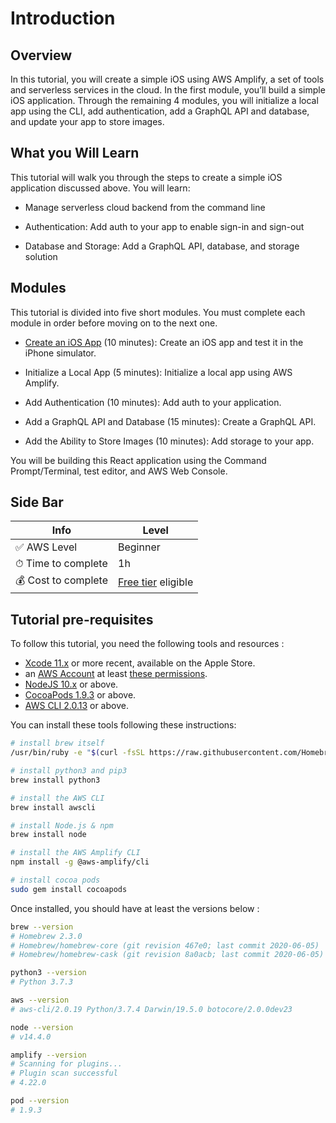 # Introduction

## Overview

In this tutorial, you will create a simple iOS using AWS Amplify, a set of tools and serverless services in the cloud. In the first module, you’ll build a simple iOS application. Through the remaining 4 modules, you will initialize a local app using the CLI, add authentication, add a GraphQL API and database, and update your app to store images.

## What you Will Learn

This tutorial will walk you through the steps to create a simple iOS application discussed above. You will learn:

- Manage serverless cloud backend from the command line
    
- Authentication: Add auth to your app to enable sign-in and sign-out
    
- Database and Storage: Add a GraphQL API, database, and storage solution

## Modules 

This tutorial is divided into five short modules. You must complete each module in order before moving on to the next one.

- [Create an iOS App](/02_create_ios_app.md) (10 minutes): Create an iOS app and test it in the iPhone simulator.

- Initialize a Local App (5 minutes): Initialize a local app using AWS Amplify.

- Add Authentication (10 minutes): Add auth to your application.

- Add a GraphQL API and Database (15 minutes): Create a GraphQL API.

- Add the Ability to Store Images (10 minutes): Add storage to your app.

You will be building this React application using the Command Prompt/Terminal, test editor, and AWS Web Console.

## Side Bar 

| Info | Level |
| --- | --- |
| ✅ AWS Level    | Beginner |
| ⏱ Time to complete | 1h |
| 💰 Cost to complete | [Free tier](https://aws.amazon.com/free) eligible |

## Tutorial pre-requisites

To follow this tutorial, you need the following tools and resources :

- [Xcode 11.x](https://apps.apple.com/us/app/xcode/id497799835?mt=12) or more recent, available on the Apple Store.
- an [AWS Account](https://portal.aws.amazon.com/billing/signup#/start) at least [these permissions](/amplify-policy.json).
- [NodeJS 10.x](https://nodejs.org/en/download/) or above.
- [CocoaPods 1.9.3](https://cocoapods.org/) or above.
- [AWS CLI 2.0.13](https://docs.aws.amazon.com/cli/latest/userguide/cli-chap-install.html) or above.

You can install these tools following these instructions:

```zsh
# install brew itself
/usr/bin/ruby -e "$(curl -fsSL https://raw.githubusercontent.com/Homebrew/install/master/install)"

# install python3 and pip3
brew install python3

# install the AWS CLI
brew install awscli

# install Node.js & npm
brew install node

# install the AWS Amplify CLI 
npm install -g @aws-amplify/cli

# install cocoa pods
sudo gem install cocoapods
```

Once installed, you should have at least the versions below :

```zsh
brew --version
# Homebrew 2.3.0
# Homebrew/homebrew-core (git revision 467e0; last commit 2020-06-05)
# Homebrew/homebrew-cask (git revision 8a0acb; last commit 2020-06-05)

python3 --version
# Python 3.7.3

aws --version
# aws-cli/2.0.19 Python/3.7.4 Darwin/19.5.0 botocore/2.0.0dev23

node --version
# v14.4.0

amplify --version
# Scanning for plugins...
# Plugin scan successful
# 4.22.0

pod --version
# 1.9.3
```